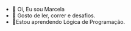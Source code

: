 - 👋 Oi, Eu sou Marcela
- 👀 Gosto de ler, correr e desafios. 
- 🌱Estou aprendendo Lógica de Programação.

<!---
MAndriolo/MAndriolo is a ✨ special ✨ repository because its `README.md` (this file) appears on your GitHub profile.
You can click the Preview link to take a look at your changes.
--->

